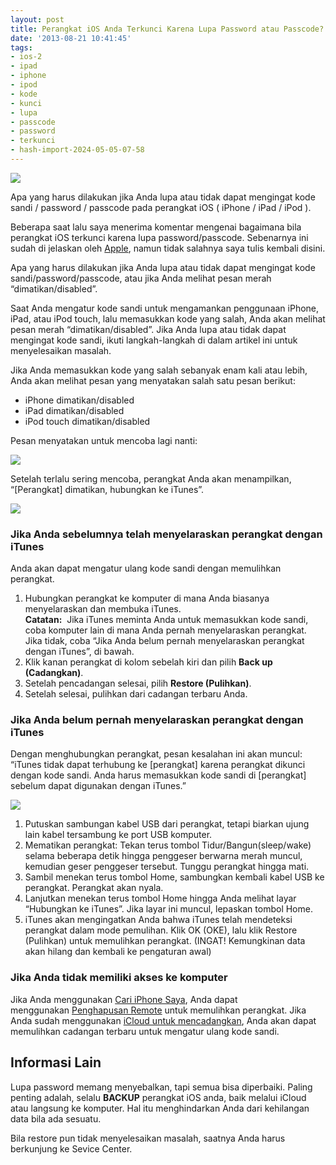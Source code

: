 ```yaml
---
layout: post
title: Perangkat iOS Anda Terkunci Karena Lupa Password atau Passcode?
date: '2013-08-21 10:41:45'
tags:
- ios-2
- ipad
- iphone
- ipod
- kode
- kunci
- lupa
- passcode
- password
- terkunci
- hash-import-2024-05-05-07-58
---
```


![](https://i2.wp.com/104.199.202.96/wp-content/uploads/2013/08/iphone-passcode.png?resize=320%2C480)

Apa yang harus dilakukan jika Anda lupa atau tidak dapat mengingat kode sandi / password / passcode pada perangkat iOS ( iPhone / iPad / iPod ).

Beberapa saat lalu saya menerima komentar mengenai bagaimana bila perangkat iOS terkunci karena lupa password/passcode. Sebenarnya ini sudah di jelaskan oleh&nbsp;[Apple](http://support.apple.com/kb/HT1212?viewlocale=id_ID), namun tidak salahnya saya tulis kembali disini.

<!--more-->Apa yang harus dilakukan jika Anda lupa atau tidak dapat mengingat kode sandi/password/passcode, atau jika Anda melihat pesan merah “dimatikan/disabled”.

Saat Anda mengatur kode sandi untuk mengamankan penggunaan iPhone, iPad, atau iPod touch, lalu memasukkan kode yang salah, Anda akan melihat pesan merah “dimatikan/disabled”. Jika Anda lupa atau tidak dapat mengingat kode sandi, ikuti langkah-langkah di dalam artikel ini untuk menyelesaikan masalah.

Jika Anda memasukkan kode yang salah sebanyak enam kali atau lebih, Anda akan melihat pesan yang menyatakan salah satu pesan berikut:

- iPhone dimatikan/disabled
- iPad dimatikan/disabled
- iPod touch dimatikan/disabled

Pesan menyatakan untuk mencoba lagi nanti:

![](https://i0.wp.com/km.support.apple.com/library/APPLE/APPLECARE_ALLGEOS/HT1212/id_ID/HT1212--disabled_delay-001-id.png?resize=240%2C345)

Setelah terlalu sering mencoba, perangkat Anda akan menampilkan, “[Perangkat] dimatikan, hubungkan ke iTunes”.

![](https://i2.wp.com/km.support.apple.com/library/APPLE/APPLECARE_ALLGEOS/HT1212/id_ID/HT1212--disabled_connect-001-id.png?resize=240%2C345)

### Jika Anda sebelumnya telah menyelaraskan perangkat dengan iTunes

Anda akan dapat mengatur ulang kode sandi dengan memulihkan perangkat.

1. Hubungkan perangkat ke komputer di mana Anda biasanya menyelaraskan dan membuka iTunes.  
**Catatan:** &nbsp;Jika iTunes meminta Anda untuk memasukkan kode sandi, coba komputer lain di mana Anda pernah menyelaraskan perangkat. Jika tidak, coba “Jika Anda belum pernah menyelaraskan perangkat dengan iTunes”, di bawah.
2. Klik kanan perangkat di kolom sebelah kiri dan pilih&nbsp;**Back up (Cadangkan)**.
3. Setelah pencadangan selesai, pilih&nbsp;**Restore (Pulihkan)**.
4. Setelah selesai, pulihkan dari cadangan terbaru Anda.

### Jika Anda belum pernah menyelaraskan perangkat dengan iTunes

Dengan menghubungkan perangkat, pesan kesalahan ini akan muncul: “iTunes tidak dapat terhubung ke [perangkat] karena perangkat dikunci dengan kode sandi. Anda harus memasukkan kode sandi di [perangkat] sebelum dapat digunakan dengan iTunes.”

![](https://i2.wp.com/km.support.apple.com/library/APPLE/APPLECARE_ALLGEOS/HT1212/id_ID/HT1212--itunes_alert-001-id.png?resize=381%2C184)

1. Putuskan sambungan kabel USB dari perangkat, tetapi biarkan ujung lain kabel tersambung ke port USB komputer.
2. Mematikan perangkat: Tekan terus tombol Tidur/Bangun(sleep/wake) selama beberapa detik hingga penggeser berwarna merah muncul, kemudian geser penggeser tersebut. Tunggu perangkat hingga mati.
3. Sambil menekan terus tombol Home, sambungkan kembali kabel USB ke perangkat. Perangkat akan nyala.
4. Lanjutkan menekan terus tombol Home hingga Anda melihat layar “Hubungkan ke iTunes”. Jika layar ini muncul, lepaskan tombol Home.
5. iTunes akan mengingatkan Anda bahwa iTunes telah mendeteksi perangkat dalam mode pemulihan. Klik OK (OKE), lalu klik Restore (Pulihkan) untuk memulihkan perangkat. (INGAT! Kemungkinan data akan hilang dan kembali ke pengaturan awal)

### Jika Anda tidak memiliki akses ke komputer

Jika Anda menggunakan&nbsp;[Cari iPhone Saya](http://support.apple.com/kb/PH2697?viewlocale=id_ID), Anda dapat menggunakan&nbsp;[Penghapusan Remote](http://support.apple.com/kb/PH2701?viewlocale=id_ID)&nbsp;untuk memulihkan perangkat. Jika Anda sudah menggunakan&nbsp;[iCloud untuk mencadangkan](http://support.apple.com/kb/HT4859?viewlocale=id_ID), Anda akan dapat memulihkan cadangan terbaru untuk mengatur ulang kode sandi.

## Informasi Lain

Lupa password memang menyebalkan, tapi semua bisa diperbaiki. Paling penting adalah, selalu **BACKUP** perangkat iOS anda, baik melalui iCloud atau langsung ke komputer. Hal itu menghindarkan Anda dari kehilangan data bila ada sesuatu.

Bila restore pun tidak menyelesaikan masalah, saatnya Anda harus berkunjung ke Sevice Center.

<!--kg-card-end: html-->